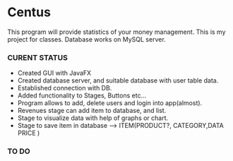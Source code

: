 # Centus

This program will provide statistics of your money management. This is my project for classes. Database works on MySQL server.

### CURENT STATUS
* Created GUI with JavaFX
* Created database server, and suitable database with user table data. 
* Established connection with DB.
* Added functionality to Stages, Buttons etc...
* Program allows to add, delete users and login into app(almost).
* Revenues stage can add item to database, and list.
* Stage to visualize data with help of graphs or chart.
* Stage to save item in database --> ITEM(PRODUCT?, CATEGORY,DATA PRICE )

### TO DO


